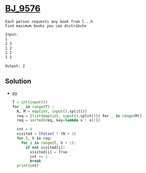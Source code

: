# [BJ_9576](https://acmicpc.net/problem/9576)

```en
Each person requests any book from l...h
Find maximum books you can distribute
```

```txt
Input:
1
2 3
1 2
1 2
1 2

Output: 2
```

## Solution

* py

  ```py
  T = int(input())
  for _ in range(T) :
    N, M = map(int, input().split())
    req = [list(map(int, input().split())) for _ in range(M)]
    req = sorted(req, key=lambda x : x[1])

    cnt = 0
    visited = [False] * (N + 1)
    for l, h in req:
      for i in range(l, h + 1):
        if not visited[i]:
          visited[i] = True
          cnt += 1
          break
    print(cnt)
  ```
